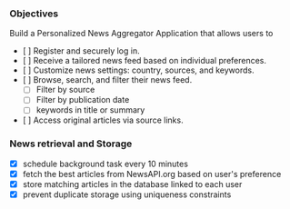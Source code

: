 ### Objectives

Build a Personalized News Aggregator Application that allows users to

- ​[ ] Register and securely log in.​
- ​[ ] Receive a tailored news feed based on individual preferences.​
- ​[ ] Customize news settings: country, sources, and keywords.​
- ​[ ] Browse, search, and filter their news feed.​
  - [ ] Filter by source
  - [ ] Filter by publication date
  - [ ] keywords in title or summary
- ​[ ] Access original articles via source links.​

### News retrieval and Storage

- [x] schedule background task every 10 minutes
- [x] fetch the best articles from NewsAPI.org based on user's preference
- [x] store matching articles in the database linked to each user
- [x] prevent duplicate storage using uniqueness constraints
